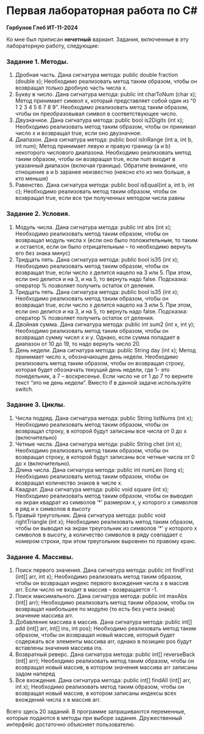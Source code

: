 # Первая лабораторная работа по C#
**Горбунов Глеб ИТ-11-2024**

Ко мне был приписан **нечетный** вариант. Задания, включенные в эту лабораторную работу, следующие:

### Задание 1. Методы.
1) Дробная часть.
Дана сигнатура метода: public double fraction (double x);
Необходимо реализовать метод таким образом, чтобы он возвращал только 
дробную часть числа х.
2) Букву в число. 
Дана сигнатура метода: public int charToNum (char x);
Метод принимает символ х, который представляет собой один из “0 1 2 3 4 5 6 7 
8 9”. Необходимо реализовать метод таким образом, чтобы он преобразовывал 
символ в соответствующее число.
3) Двузначное. 
Дана сигнатура метода: public bool is2Digits (int x);
Необходимо реализовать метод таким образом, чтобы он принимал число x и 
возвращал true, если оно двузначное.
4) Диапазон. 
Дана сигнатура метода: public bool isInRange (int a, int b, int num);
Метод принимает левую и правую границу (a и b) некоторого числового 
диапазона. Необходимо реализовать метод таким образом, чтобы он возвращал
true, если num входит в указанный диапазон (включая границы). Обратите 
внимание, что отношение a и b заранее неизвестно (неясно кто из них больше, а 
кто меньше)
5) Равенство. 
Дана сигнатура метода: public bool isEqual(int a, int b, int c);
Необходимо реализовать метод таким образом, чтобы он возвращал true, если 
все три полученных методом числа равны

### Задание 2. Условия.
1) Модуль числа. 
Дана сигнатура метода: public int abs (int x);
Необходимо реализовать метод таким образом, чтобы он возвращал модуль 
числа х (если оно было положительным, то таким и остается, если он было 
отрицательным – то необходимо вернуть его без знака минус)
2) Тридцать пять. 
Дана сигнатура метода: public bool is35 (int x);
Необходимо реализовать метод таким образом, чтобы он возвращал true, если 
число x делится нацело на 3 или 5. При этом, если оно делится и на 3, и на 5, то 
вернуть надо false. Подсказка: оператор % позволяет получить остаток от 
деления.
3) Тридцать пять. 
Дана сигнатура метода: public bool is35 (int x);
Необходимо реализовать метод таким образом, чтобы он возвращал true, если 
число x делится нацело на 3 или 5. При этом, если оно делится и на 3, и на 5, то 
вернуть надо false. Подсказка: оператор % позволяет получить остаток от 
деления.
4) Двойная сумма. 
Дана сигнатура метода: public int sum2 (int x, int y);
Необходимо реализовать метод таким образом, чтобы он возвращал сумму 
чисел x и y. Однако, если сумма попадает в диапазон от 10 до 19, то надо вернуть 
число 20.
5) День недели. 
Дана сигнатура метода: public String day (int x);
Метод принимает число x, обозначающее день недели. Необходимо реализовать 
метод таким образом, чтобы он возвращал строку, которая будет обозначать 
текущий день недели, где 1- это понедельник, а 7 – воскресенье. Если число не 
от 1 до 7 то верните текст “это не день недели”. Вместо if в данной задаче 
используйте switch.

### Задание 3. Циклы.
1) Числа подряд. 
Дана сигнатура метода: public String listNums (int x);
Необходимо реализовать метод таким образом, чтобы он возвращал строку, в 
которой будут записаны все числа от 0 до x (включительно)
2) Четные числа. 
Дана сигнатура метода: public String chet (int x);
Необходимо реализовать метод таким образом, чтобы он возвращал строку, в 
которой будут записаны все четные числа от 0 до x (включительно).
3) Длина числа. 
Дана сигнатура метода: public int numLen (long x);
Необходимо реализовать метод таким образом, чтобы он возвращал количество 
знаков в числе x.
4) Квадрат. 
Дана сигнатура метода: public void square (int x);
Необходимо реализовать метод таким образом, чтобы он выводил на экран 
квадрат из символов ‘*’ размером х, у которого х символов в ряд и х символов в 
высоту
5) Правый треугольник. 
Дана сигнатура метода: public void rightTriangle (int x);
Необходимо реализовать метод таким образом, чтобы он выводил на экран 
треугольник из символов ‘*’ у которого х символов в высоту, а количество 
символов в ряду совпадает с номером строки, при этом треугольник выровнен 
по правому краю.

### Задание 4. Массивы.
1) Поиск первого значения. 
Дана сигнатура метода: public int findFirst (int[] arr, int x);
Необходимо реализовать метод таким образом, чтобы он возвращал индекс 
первого вхождения числа x в массив arr. Если число не входит в массив –
возвращается -1.
2) Поиск максимального. 
Дана сигнатура метода: public int maxAbs (int[] arr);
Необходимо реализовать метод таким образом, чтобы он возвращал 
наибольшее по модулю (то есть без учета знака) значение массива arr.
3) Добавление массива в массив. 
Дана сигнатура метода: public int[] add (int[] arr, int[] ins, int pos);
Необходимо реализовать метод таким образом, чтобы он возвращал новый 
массив, который будет содержать все элементы массива arr, однако в позицию 
pos будут вставлены значения массива ins.
4) Возвратный реверс. 
Дана сигнатура метода: public int[] reverseBack (int[] arr);
Необходимо реализовать метод таким образом, чтобы он возвращал новый 
массив, в котором значения массива arr записаны задом наперед
5) Все вхождения. 
Дана сигнатура метода: public int[] findAll (int[] arr, int x);
Необходимо реализовать метод таким образом, чтобы он возвращал новый 
массив, в котором записаны индексы всех вхождений числа x в массив arr.

Всего здесь 20 заданий. В программе запрашиваются переменные, которые подаются в методы при выборе задания. Дружественный интерфейс достаточно объясняет пользователю.
